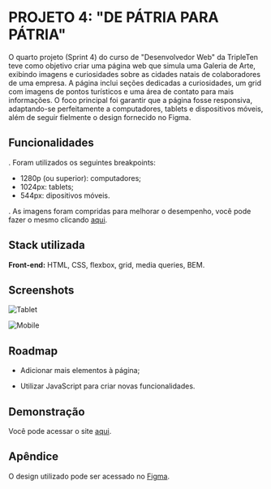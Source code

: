 
# PROJETO 4: "DE PÁTRIA PARA PÁTRIA"

O quarto projeto (Sprint 4) do curso de "Desenvolvedor Web" da TripleTen teve como objetivo criar uma página web que simula uma Galeria de Arte, exibindo imagens e curiosidades sobre as cidades natais de colaboradores de uma empresa. A página inclui seções dedicadas a curiosidades, um grid com imagens de pontos turísticos e uma área de contato para mais informações. O foco principal foi garantir que a página fosse responsiva, adaptando-se perfeitamente a computadores, tablets e dispositivos móveis, além de seguir fielmente o design fornecido no Figma.


## Funcionalidades

. Foram utilizados os seguintes breakpoints:
- 1280p (ou superior): computadores;
- 1024px: tablets;
- 544px: dipositivos móveis.

. As imagens foram compridas para melhorar o desempenho, você pode fazer o mesmo clicando [aqui](https://tinypng.com/).


## Stack utilizada

**Front-end:** HTML, CSS, flexbox, grid, media queries, BEM.




## Screenshots

![Tablet](https://github.com/vinib96/web_project_homeland/assets/141737376/8d363a70-618a-4579-91b5-8f097eec40b0)


![Mobile](https://github.com/vinib96/web_project_homeland/assets/141737376/3fbfd023-3bf3-450f-ac58-452437840581)
## Roadmap

- Adicionar mais elementos à página;

- Utilizar JavaScript para criar novas funcionalidades.


## Demonstração

Você pode acessar o site [aqui](vinib96.github.io/web_project_homeland/).


## Apêndice

O design utilizado pode ser acessado no [Figma](https://www.figma.com/file/SmvybPiUMHqeIxrAsOU8DC/Web_Brief_Sprint_4_PT-%7C-De-P%C3%A1tria-para-P%C3%A1tria-%7C-desktop-%2B-mobile?type=design&node-id=0-1&t=cwXHyAoqJMMe9aCm-0).

